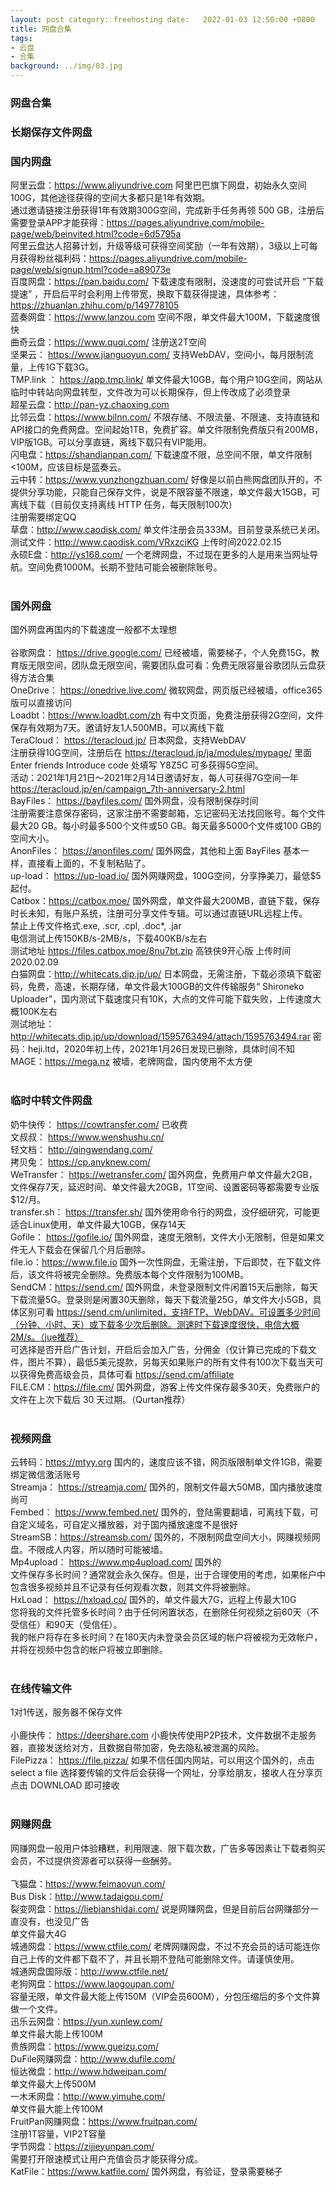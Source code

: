 ```yaml
---
layout: post category: freehosting date:   2022-01-03 12:50:00 +0800
title: 网盘合集
tags:
- 云盘
- 合集
background: ../img/03.jpg
---
```


### 网盘合集

### 长期保存文件网盘<br>

### 国内网盘<br>
阿里云盘：https://www.aliyundrive.com 阿里巴巴旗下网盘，初始永久空间100G，其他途径获得的空间大多都只是1年有效期。<br>
通过邀请链接注册获得1年有效期300G空间，完成新手任务再领 500 GB，注册后需要登录APP才能获得：https://pages.aliyundrive.com/mobile-page/web/beinvited.html?code=6d5795a<br>
阿里云盘达人招募计划，升级等级可获得空间奖励（一年有效期），3级以上可每月获得粉丝福利码：https://pages.aliyundrive.com/mobile-page/web/signup.html?code=a89073e<br>
百度网盘：https://pan.baidu.com/ 下载速度有限制，没速度的可尝试开启 “下载提速” ，开启后平时会利用上传带宽，换取下载获得提速，具体参考：https://zhuanlan.zhihu.com/p/149778105<br>
蓝奏网盘：https://www.lanzou.com 空间不限，单文件最大100M，下载速度很快<br>
曲奇云盘：https://www.quqi.com/ 注册送2T空间<br>
坚果云： https://www.jianguoyun.com/ 支持WebDAV，空间小，每月限制流量，上传1G下载3G。<br>
TMP.link ： https://app.tmp.link/ 单文件最大10GB，每个用户10G空间，网站从临时中转站向网盘转型，文件改为可以长期保存，但上传改成了必须登录<br>
超星云盘：http://pan-yz.chaoxing.com<br>
比邻云盘：https://www.bilnn.com/ 不限存储、不限流量、不限速、支持直链和API接口的免费网盘。空间起始1TB，免费扩容。单文件限制免费版只有200MB，VIP版1GB。可以分享直链，离线下载只有VIP能用。<br>
闪电盘：https://shandianpan.com/ 下载速度不限，总空间不限，单文件限制<100M，应该目标是蓝奏云。<br>
云中转：https://www.yunzhongzhuan.com/ 好像是以前白熊网盘团队开的，不提供分享功能，只能自己保存文件，说是不限容量不限速，单文件最大15GB，可离线下载（目前仅支持离线 HTTP 任务，每天限制100次）<br>
注册需要绑定QQ<br>
草盘：http://www.caodisk.com/ 单文件注册会员333M。目前登录系统已关闭。<br>
测试文件：http://www.caodisk.com/VRxzciKG 上传时间2022.02.15<br>
永硕E盘：http://ys168.com/ 一个老牌网盘，不过现在更多的人是用来当网址导航。空间免费1000M。长期不登陆可能会被删除账号。<br>
<br>
### 国外网盘<br>
国外网盘再国内的下载速度一般都不太理想<br>
<br>
谷歌网盘： https://drive.google.com/ 已经被墙，需要梯子，个人免费15G，教育版无限空间，团队盘无限空间，需要团队盘可看：免费无限容量谷歌团队云盘获得方法合集<br>
OneDrive： https://onedrive.live.com/ 微软网盘，网页版已经被墙，office365版可以直接访问<br>
Loadbt：https://www.loadbt.com/zh 有中文页面，免费注册获得2G空间，文件保存有效期为7天。邀请好友1人500MB，可以离线下载<br>
TeraCloud： https://teracloud.jp/ 日本网盘，支持WebDAV<br>
注册获得10G空间，注册后在 https://teracloud.jp/ja/modules/mypage/ 里面 Enter friends Introduce code 处填写 Y8Z5C 可多获得5G空间。<br>
活动：2021年1月21日～2021年2月14日邀请好友，每人可获得7G空间一年 https://teracloud.jp/en/campaign_7th-anniversary-2.html<br>
BayFiles： https://bayfiles.com/ 国外网盘，没有限制保存时间<br>
注册需要注意保存密码，这家注册不需要邮箱，忘记密码无法找回账号。每个文件最大20 GB。每小时最多500个文件或50 GB。每天最多5000个文件或100 GB的空间大小。<br>
AnonFiles： https://anonfiles.com/ 国外网盘，其他和上面 BayFiles 基本一样，直接看上面的，不复制粘贴了。<br>
up-load： https://up-load.io/ 国外网赚网盘，100G空间，分享挣美刀，最低$5起付。<br>
Catbox：https://catbox.moe/ 国外网盘，单文件最大200MB，直链下载，保存时长未知，有账户系统，注册可分享文件专辑。可以通过直链URL远程上传。<br>
禁止上传文件格式.exe, .scr, .cpl, .doc*, .jar<br>
电信测试上传150KB/s-2MB/s，下载400KB/s左右<br>
测试地址 https://files.catbox.moe/8nu7bt.zip 高铁侠9开心版 上传时间2020.02.09<br>
白猫网盘：http://whitecats.dip.jp/up/ 日本网盘，无需注册，下载必须填下载密码，免费，高速，长期存储，单文件最大100GB的文件传输服务“ Shironeko Uploader”，国内测试下载速度只有10K，大点的文件可能下载失败，上传速度大概100K左右<br>
测试地址：http://whitecats.dip.jp/up/download/1595763494/attach/1595763494.rar 密码：heji.ltd，2020年初上传，2021年1月26日发现已删除，具体时间不知<br>
MAGE：https://mega.nz 被墙，老牌网盘，国内使用不太方便<br>
<br>
### 临时中转文件网盘<br>
奶牛快传： https://cowtransfer.com/ 已收费<br>
文叔叔： https://www.wenshushu.cn/<br>
轻文档： http://qingwendang.com/<br>
拷贝兔： https://cp.anyknew.com/<br>
WeTransfer： https://wetransfer.com/ 国外网盘，免费用户单文件最大2GB，文件保存7天，延迟时间、单文件最大20GB，1T空间、设置密码等都需要专业版$12/月。<br>
transfer.sh： https://transfer.sh/ 国外使用命令行的网盘，没仔细研究，可能更适合Linux使用，单文件最大10GB，保存14天<br>
Gofile： https://gofile.io/ 国外网盘，速度无限制，文件大小无限制，但是如果文件无人下载会在保留几个月后删除。<br>
file.io：https://www.file.io 国外一次性网盘，无需注册，下后即焚，在下载文件后，该文件将被完全删除。免费版本每个文件限制为100MB。<br>
SendCM：https://send.cm/ 国外网盘，未登录限制文件闲置15天后删除，每天下载流量5G。登录则是闲置30天删除，每天下载流量25G，单文件大小5GB，具体区别可看 https://send.cm/unlimited，支持FTP、WebDAV。可设置多少时间（分钟、小时、天）或下载多少次后删除。测速时下载速度很快，电信大概2M/s。（jue推荐）<br>
可选择是否开启广告计划，开启后会加入广告，分佣金（仅计算已完成的下载文件，图片不算），最低5美元提款，另每天如果账户的所有文件有100次下载当天可以获得免费高级会员，具体可看 https://send.cm/affiliate<br>
FILE.CM：https://file.cm/ 国外网盘，游客上传文件保存最多30天，免费账户的文件在上次下载后 30 天过期。（Qurtan推荐）<br>
<br>
### 视频网盘<br>
云转码：https://mtyy.org 国内的，速度应该不错，网页版限制单文件1GB，需要绑定微信激活账号<br>
Streamja： https://streamja.com/ 国外的，限制文件最大50MB，国内播放速度尚可<br>
Fembed： https://www.fembed.net/ 国外的，登陆需要翻墙，可离线下载，可自定义域名，可自定义播放器，对于国内播放速度不是很好<br>
StreamSB：https://streamsb.com/ 国外的，不限制网盘空间大小，网赚视频网盘。不限成人内容，所以随时可能被墙。<br>
Mp4upload： https://www.mp4upload.com/ 国外的<br>
文件保存多长时间？通常就会永久保存。但是，出于合理使用的考虑，如果帐户中包含很多视频并且不记录有任何观看次数，则其文件将被删除。<br>
HxLoad： https://hxload.co/ 国外的，单文件最大7G，远程上传最大10G<br>
您将我的文件托管多长时间？由于任何闲置状态，在删除任何视频之前60天（不受信任）和90天（受信任）。<br>
我的帐户将存在多长时间？在180天内未登录会员区域的帐户将被视为无效帐户，并将在视频中包含的帐户将被立即删除。<br>
<br>
### 在线传输文件<br>
1对1传送，服务器不保存文件<br>
<br>
小鹿快传： https://deershare.com 小鹿快传使用P2P技术，文件数据不走服务器，直接发送给对方，且数据自带加密，免去隐私被泄漏的风险。<br>
FilePizza： https://file.pizza/ 如果不信任国内网站，可以用这个国外的，点击 select a file 选择要传输的文件后会获得一个网址，分享给朋友，接收人在分享页点击 DOWNLOAD 即可接收<br>
<br>
### 网赚网盘<br>
网赚网盘一般用户体验糟糕，利用限速、限下载次数，广告多等因素让下载者购买会员，不过提供资源者可以获得一些酬劳。<br>
<br>
飞猫盘：https://www.feimaoyun.com/<br>
Bus Disk：http://www.tadaigou.com/<br>
裂变网盘：https://liebianshidai.com/ 说是网赚网盘，但是目前后台网赚部分一直没有，也没见广告<br>
单文件最大4G<br>
城通网盘：https://www.ctfile.com/ 老牌网赚网盘，不过不充会员的话可能连你自己上传的文件都下载不了，并且长期不登陆可能删除文件。请谨慎使用。<br>
城通网盘国际版：http://www.ctfile.net/<br>
老狗网盘：https://www.laogoupan.com/<br>
容量无限，单文件最大能上传150M（VIP会员600M），分包压缩后的多个文件算做一个文件。<br>
迅乐云网盘：https://yun.xunlew.com/<br>
单文件最大能上传100M<br>
贵族网盘：https://www.gueizu.com/<br>
DuFile网赚网盘：http://www.dufile.com/<br>
恒达微盘：http://www.hdweipan.com/<br>
单文件最大上传500M<br>
一木禾网盘：http://www.yimuhe.com/<br>
单文件最大能上传100M<br>
FruitPan网赚网盘：https://www.fruitpan.com/<br>
注册1T容量，VIP2T容量<br>
字节网盘：https://zijieyunpan.com/<br>
需要打开限速模式让用户充值会员才能获得分成。<br>
KatFile：https://www.katfile.com/ 国外网盘，有验证，登录需要梯子<br>
<br>